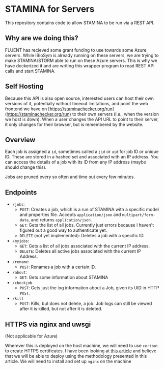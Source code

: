 # STAMINA for Servers

This repository contains code to allow STAMINA to be run via a REST API.

## Why are we doing this?

FLUENT has recieved some grant funding to use towards some Azure servers. While IBioSym is already running on these servers, we are trying to make STAMINA/STORM able to run on these Azure servers. This is why we have dockerized it and are writing this wrapper program to read REST API calls and start STAMINA.

## Self Hosting

Because this API is also open source, interested users can host their own versions of it, potentially without timeout limitations, and point the web frontend we have on [https://staminachecker.org/run](https://staminachecker.org/run) to their own servers (i.e., when the version we host is down). When a user changes the API URL to point to their server, it only changes for their browser, but is remembered by the website.

## Overview

Each job is assigned a `id`, sometimes called a `jid` or `uid` for job ID or unique ID. These are stored in a hashed set and associated with an IP address. You can access the details of a job with its ID from any IP address (maybe should change this).

Jobs are pruned every so often and time out every few minutes.

## Endpoints

- `/jobs`:
	+ `POST`: Creates a job, which is a run of STAMINA with a specific model and properties file. Accepts `application/json` and `multipart/form-data`, and returns `application/json`.
	+ `GET`: Gets the list of all jobs. Currently just errors because I haven't figured out a good way to authenticate yet.
	+ `DELETE` (not yet implemented): Deletes a job with a specific ID.
- `/myjobs`:
	+ `GET`: Gets a list of all jobs associated with the current IP address.
	+ `DELETE`: Deletes all active jobs associated with the current IP Address.
- `/rename`:
	+ `POST`: Renames a job with a certain ID.
- `/about`:
	+ `GET`: Gets some information about STAMINA
- `/checkjob`
	+ `POST`: Gets just the log information about a Job, given its UID in HTTP `POST`.
- `/kill`
	+ `POST`: Kills, but does not delete, a job. Job logs can still be viewed after it is killed, but not after it is deleted.
<!--
- `/egg` (easter egg):
	+ `GET`: An easter egg ;)
- `/qapla` (easter egg):
	+ `GET`: Another easter egg 
-->

## HTTPS via nginx and uwsgi

(Not applicable for Azure)

Wherever this is deployed on the host machine, we will need to use `certbot` to create HTTPS certificates. I have been looking at [this article](https://www.digitalocean.com/community/tutorials/how-to-serve-flask-applications-with-uwsgi-and-nginx-on-ubuntu-22-04) and believe that we will be able to deploy using the methodology presented in this article. We will need to install and set up `nginx` on the machine
